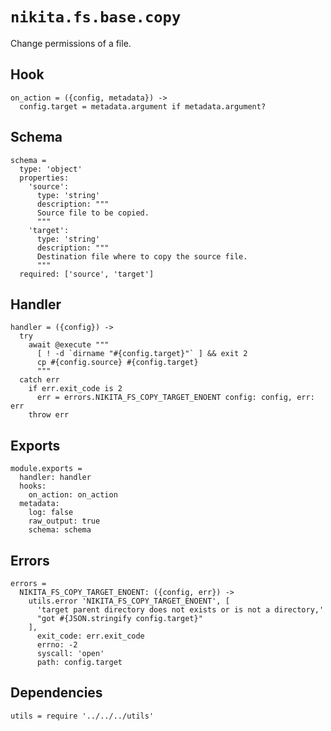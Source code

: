 
# `nikita.fs.base.copy`

Change permissions of a file.

## Hook

    on_action = ({config, metadata}) ->
      config.target = metadata.argument if metadata.argument?

## Schema

    schema =
      type: 'object'
      properties:
        'source':
          type: 'string'
          description: """
          Source file to be copied.
          """
        'target':
          type: 'string'
          description: """
          Destination file where to copy the source file.
          """
      required: ['source', 'target']

## Handler

    handler = ({config}) ->
      try
        await @execute """
          [ ! -d `dirname "#{config.target}"` ] && exit 2
          cp #{config.source} #{config.target}
          """
      catch err
        if err.exit_code is 2
          err = errors.NIKITA_FS_COPY_TARGET_ENOENT config: config, err: err
        throw err

## Exports

    module.exports =
      handler: handler
      hooks:
        on_action: on_action
      metadata:
        log: false
        raw_output: true
        schema: schema

## Errors

    errors =
      NIKITA_FS_COPY_TARGET_ENOENT: ({config, err}) ->
        utils.error 'NIKITA_FS_COPY_TARGET_ENOENT', [
          'target parent directory does not exists or is not a directory,'
          "got #{JSON.stringify config.target}"
        ],
          exit_code: err.exit_code
          errno: -2
          syscall: 'open'
          path: config.target

## Dependencies

    utils = require '../../../utils'
